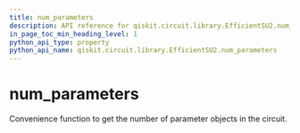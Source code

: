 ```yaml
---
title: num_parameters
description: API reference for qiskit.circuit.library.EfficientSU2.num_parameters
in_page_toc_min_heading_level: 1
python_api_type: property
python_api_name: qiskit.circuit.library.EfficientSU2.num_parameters
---
```


# num\_parameters

Convenience function to get the number of parameter objects in the circuit.


